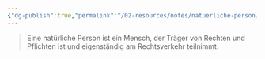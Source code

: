 ```yaml
---
{"dg-publish":true,"permalink":"/02-resources/notes/natuerliche-person/","noteIcon":"","updated":"2025-10-29T12:59:08.492+01:00"}
---
```


>Eine natürliche Person ist ein Mensch, der Träger von Rechten und Pflichten ist und eigenständig am Rechtsverkehr teilnimmt.

